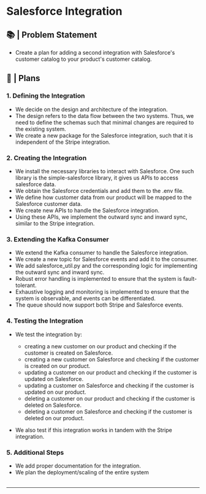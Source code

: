 # Salesforce Integration

## 📚 | Problem Statement

- Create a plan for adding a second integration with Salesforce's customer catalog to your product's customer catalog.

## 🧮 | Plans

### 1. Defining the Integration

- We decide on the design and architecture of the integration.
- The design refers to the data flow between the two systems. Thus, we need to define the schemas such that minimal changes are required to the existing system.
- We create a new package for the Salesforce integration, such that it is independent of the Stripe integration.

### 2. Creating the Integration

- We install the necessary libraries to interact with Salesforce. One such library is the simple-salesforce library, it gives us APIs to access salesforce data.
- We obtain the Salesforce credentials and add them to the .env file.
- We define how customer data from our product will be mapped to the Salesforce customer data.
- We create new APIs to handle the Salesforce integration.
- Using these APIs, we implement the outward sync and inward sync, similar to the Stripe integration.

### 3. Extending the Kafka Consumer

- We extend the Kafka consumer to handle the Salesforce integration.
- We create a new topic for Salesforce events and add it to the consumer.
- We add salesforce_util.py and the corresponding logic for implementing the outward sync and inward sync.
- Robust error handling is implemented to ensure that the system is fault-tolerant.
- Exhaustive logging and monitoring is implemented to ensure that the system is observable, and events can be differentiated.
- The queue should now support both Stripe and Salesforce events.

### 4. Testing the Integration

- We test the integration by:

  - creating a new customer on our product and checking if the customer is created on Salesforce.
  - creating a new customer on Salesforce and checking if the customer is created on our product.
  - updating a customer on our product and checking if the customer is updated on Salesforce.
  - updating a customer on Salesforce and checking if the customer is updated on our product.
  - deleting a customer on our product and checking if the customer is deleted on Salesforce.
  - deleting a customer on Salesforce and checking if the customer is deleted on our product.

- We also test if this integration works in tandem with the Stripe integration.

### 5. Additional Steps

- We add proper documentation for the integration.
- We plan the deployment/scaling of the entire system
  <br/>
  <br/>

---
